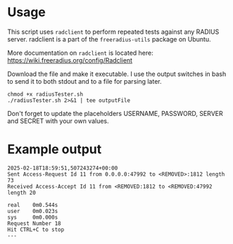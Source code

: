 # Usage
This script uses ```radclient``` to perform repeated tests against any RADIUS server. radclient is a part of the ```freeradius-utils``` package on Ubuntu. 

More documentation on ```radclient``` is located here: https://wiki.freeradius.org/config/Radclient


Download the file and make it executable. I use the output switches in bash to send it to both stdout and to a file for parsing later.
```
chmod +x radiusTester.sh
./radiusTester.sh 2>&1 | tee outputFile 
```

Don't forget to update the placeholders USERNAME, PASSWORD, SERVER and SECRET with your own values.


# Example output
```
2025-02-18T18:59:51,507243274+00:00
Sent Access-Request Id 11 from 0.0.0.0:47992 to <REMOVED>:1812 length 73
Received Access-Accept Id 11 from <REMOVED:1812 to <REMOVED:47992 length 20

real    0m0.544s
user    0m0.023s
sys     0m0.000s
Request Number 18
Hit CTRL+C to stop
---
```
